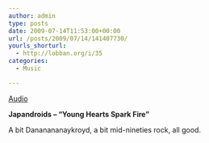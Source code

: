 ```yaml
---
author: admin
type: posts
date: 2009-07-14T11:53:00+00:00
url: /posts/2009/07/14/141407730/
yourls_shorturl:
  - http://lobban.org/i/35
categories:
  - Music

---
```

[Audio][1]

**Japandroids &#8211; &#8220;Young Hearts Spark Fire&#8221;**

A bit Dananananaykroyd, a bit mid-nineties rock, all good.

 [1]: http://www.tumblr.com/audio_file/141407730/n6SoNyvfPpw3zvg5nJzYDC2r